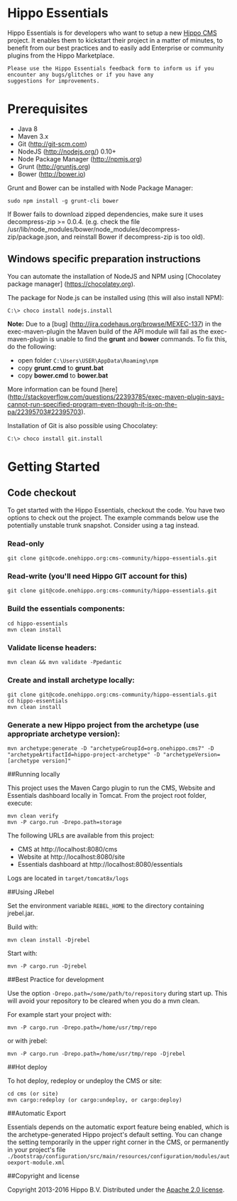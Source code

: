 # Hippo Essentials
Hippo Essentials is for developers who want to setup a new [Hippo CMS](http://www.onehippo.org) project. It enables
them to kickstart their project in a matter of minutes, to benefit from our best practices and to easily add Enterprise
or community plugins from the Hippo Marketplace.

```
Please use the Hippo Essentials feedback form to inform us if you encounter any bugs/glitches or if you have any
suggestions for improvements.
```

# Prerequisites

* Java 8
* Maven 3.x
* Git (http://git-scm.com)
* NodeJS (http://nodejs.org/) 0.10+
* Node Package Manager (http://npmjs.org)
* Grunt (http://gruntjs.org)
* Bower (http://bower.io)

Grunt and Bower can be installed with Node Package Manager:

```shell
sudo npm install -g grunt-cli bower
```

If Bower fails to download zipped dependencies, make sure it uses decompress-zip >= 0.0.4.
(e.g. check the file /usr/lib/node_modules/bower/node_modules/decompress-zip/package.json,
and reinstall Bower if decompress-zip is too old).

## Windows specific preparation instructions

You can automate the installation of NodeJS and NPM using [Chocolatey package manager]
(https://chocolatey.org).

The package for Node.js can be installed using (this will also install NPM):

    C:\> choco install nodejs.install

__Note:__ Due to a [bug] (http://jira.codehaus.org/browse/MEXEC-137) in the exec-maven-plugin the Maven build of the
API module will fail as the exec-maven-plugin is unable to find the __grunt__ and __bower__ commands. To fix this, do
the following:

* open folder `C:\Users\USER\AppData\Roaming\npm`
* copy __grunt.cmd__ to __grunt.bat__
* copy __bower.cmd__ to __bower.bat__

More information can be found [here] (http://stackoverflow.com/questions/22393785/exec-maven-plugin-says-cannot-run-specified-program-even-though-it-is-on-the-pa/22395703#22395703).

Installation of Git is also possible using Chocolatey:

    C:\> choco install git.install


# Getting Started

## Code checkout

To get started with the Hippo Essentials, checkout the code. You have two options to check out
the project. The example commands below use the potentially unstable trunk snapshot. Consider
using a tag instead.

### Read-only
```shell
git clone git@code.onehippo.org:cms-community/hippo-essentials.git
```

### Read-write (you'll need Hippo GIT account for this)
```shell
git clone git@code.onehippo.org:cms-community/hippo-essentials.git
```

### Build the essentials components:
```shell
cd hippo-essentials
mvn clean install
```

### Validate license headers:
```shell
mvn clean && mvn validate -Ppedantic
```

### Create and install archetype locally:
```shell
git clone git@code.onehippo.org:cms-community/hippo-essentials.git
cd hippo-essentials
mvn clean install
```

### Generate a new Hippo project from the archetype (use appropriate archetype version):
```shell
mvn archetype:generate -D "archetypeGroupId=org.onehippo.cms7" -D "archetypeArtifactId=hippo-project-archetype" -D "archetypeVersion=[archetype version]"
```

##Running locally


This project uses the Maven Cargo plugin to run the CMS, Website and Essentials dashboard locally in Tomcat.
From the project root folder, execute:

```shell
mvn clean verify
mvn -P cargo.run -Drepo.path=storage
```

The following URLs are available from this project:

 * CMS at http://localhost:8080/cms
 * Website at http://localhost:8080/site 
 * Essentials dashboard at http://localhost:8080/essentials

Logs are located in `target/tomcat8x/logs`

##Using JRebel

Set the environment variable `REBEL_HOME` to the directory containing jrebel.jar.

Build with:

```shell
mvn clean install -Djrebel
```

Start with:

```shell
mvn -P cargo.run -Djrebel
```

##Best Practice for development

Use the option `-Drepo.path=/some/path/to/repository` during start up. This will avoid
your repository to be cleared when you do a mvn clean.

For example start your project with:

```shell
mvn -P cargo.run -Drepo.path=/home/usr/tmp/repo
```
or with jrebel:

```shell
mvn -P cargo.run -Drepo.path=/home/usr/tmp/repo -Djrebel
```
##Hot deploy

To hot deploy, redeploy or undeploy the CMS or site:

```shell
cd cms (or site)
mvn cargo:redeploy (or cargo:undeploy, or cargo:deploy)
```

##Automatic Export

Essentials depends on the automatic export feature being enabled, which is the archetype-generated Hippo
project's default setting. You can change the setting temporarily in the upper right corner in the CMS,
or permanently in your project's file
`./bootstrap/configuration/src/main/resources/configuration/modules/autoexport-module.xml`

##Copyright and license

Copyright 2013-2016 Hippo B.V.
Distributed under the [Apache 2.0 license](https://code.onehippo.org/cms-community/hippo-essentials/blob/master/LICENSE).

